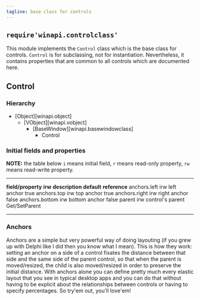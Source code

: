 ```yaml
---
tagline: base class for controls
---
```


## `require'winapi.controlclass'`

This module implements the `Control` class which is the base class for
controls. `Control` is for subclassing, not for instantiation.
Nevertheless, it contains properties that are common to all controls
which are documented here.

## Control

### Hierarchy

* [Object][winapi.object]
	* [VObject][winapi.vobject]
		* [BaseWindow][winapi.basewindowclass]
			* Control

### Initial fields and properties

<div class=small>

__NOTE:__ the table below `i` means initial field, `r` means read-only property,
`rw` means read-write property.

----------------------- -------- ----------------------------------------- -------------- ---------------------
__field/property__		__irw__	__description__									__default__		__reference__
anchors.left				irw		left anchor											true
anchors.top					irw		top anchor											true
anchors.right				irw		right anchor										false
anchors.bottom				irw		bottom anchor										false
parent						irw		control's parent														Get/SetParent
----------------------- -------- ----------------------------------------- -------------- ---------------------
</div>

### Anchors

Anchors are a simple but very powerful way of doing layouting (if you grew
up with Delphi like I did then you know what I mean).
This is how they work: setting an anchor on a side of a control fixates
the distance between that side and the same side of the parent control,
so that when the parent is moved/resized, the child is also moved/resized
in order to preserve the initial distance. With anchors alone you can
define pretty much every elastic layout that you see in typical desktop apps
and you can do that without having to be explicit about the relationships
between controls or having to specify percentages.
So try'em out, you'll love'em!
